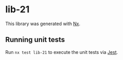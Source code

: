 # lib-21

This library was generated with [Nx](https://nx.dev).

## Running unit tests

Run `nx test lib-21` to execute the unit tests via [Jest](https://jestjs.io).
